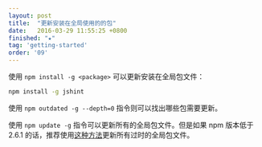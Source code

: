 ```yaml
---
layout: post
title:  "更新安装在全局使用的的包"
date:   2016-03-29 11:55:25 +0800
finished: "★"
tag: 'getting-started'
order: '09'
---
```


使用 `npm install -g <package>` 可以更新安装在全局包文件：

```bash
npm install -g jshint
```

使用 `npm outdated -g --depth=0` 指令则可以找出哪些包需要更新。

使用 `npm update -g` 指令可以更新所有的全局包文件。但是如果 npm 版本低于 2.6.1 的话，推荐使用[这种方法](https://gist.github.com/othiym23/4ac31155da23962afd0e)更新所有过时的全局包文件。
